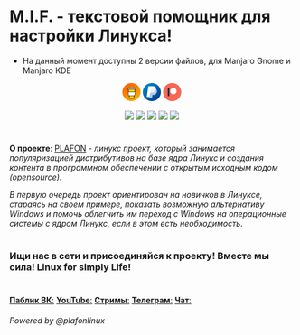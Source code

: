 # M.I.F. - текстовой помощник для настройки Линукса! 

- На данный момент доступны 2 версии файлов, для Manjaro Gnome и Manjaro KDE

<p align="center">
<a href="https://www.donationalerts.com/r/donplafon"><img width="32px" src="https://raw.githubusercontent.com/adi1090x/files/master/other/1.png" alt="Buy Me A Coffee - Купить мне кофе"></a>
<a href="https://paypal.me/godofgnome?locale.x=ru_RU"><img width="32px" src="https://raw.githubusercontent.com/adi1090x/files/master/other/3.png" alt="Support me on Paypal"></a>
<a href="https://www.patreon.com/plafonlinux"><img width="32px" src="https://raw.githubusercontent.com/adi1090x/files/master/other/4.png" alt="Support me on Patreon"></a>
</p>

<p align="center">
  <img src="https://img.shields.io/badge/Поддерживается%3F-Да-green?style=flat-square">
  <img src="https://img.shields.io/github/license/plafonlinux/MIF?style=flat-square">
  <img src="https://img.shields.io/github/stars/plafonlinux/MIF?style=flat-square">
  <img src="https://img.shields.io/github/forks/plafonlinux/MIF?color=teal&style=flat-square">
  <img src="https://img.shields.io/github/issues/plafonlinux/MIF?color=violet&style=flat-square">
</p>

#

<b>О проекте</b>: [PLAFON](https://vk.com/plafonlinux) - <i>линукс проект, который занимается популяризацией дистрибутивов на базе ядра Линукс и создания контента в программном обеспечении с открытым исходным кодом (opensource).

В первую очередь проект ориентирован на новичков в Линуксе, стараясь на своем примере, показать возможную альтернативу Windows и помочь облегчить им переход с Windows на операционные системы с ядром Линукс, если в этом есть необходимость.
</i>

#

### Ищи нас в сети и присоединяйся к проекту! Вместе мы сила! Linux for simply Life!
  
#

[<b>Паблик ВК</b>:](https://vk.com/plafonlinux)
[<b>YouTube</b>:](https://www.youtube.com/channel/UCf7pLsR7lko69y8ySTpoKxg/featured)
[<b>Стримы</b>:](youtube.com/plafonlinux)
[<b>Телеграм</b>:](t.me/plafonlinux)
[<b>Чат</b>: ](t.me/plafonlinuxchat)

###### Powered by @plafonlinux
